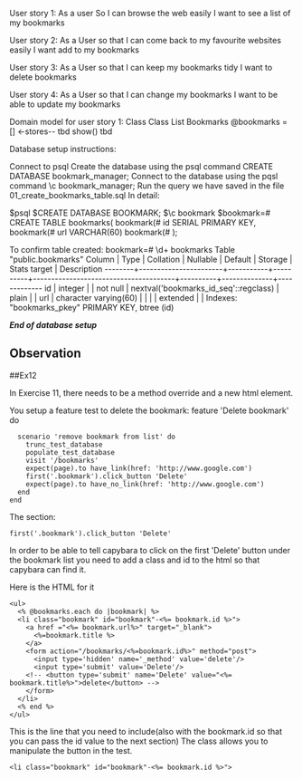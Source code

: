 User story 1:
  As a user
  So I can browse the web easily
  I want to see a list of my bookmarks

User story 2:
  As a User
  so that I can come back to my favourite websites easily
  I want add to my bookmarks

User story 3:
  As a User
  so that I can keep my bookmarks tidy
  I want to delete bookmarks

  User story 4:
    As a User
    so that I can change my bookmarks
    I want to be able to update my bookmarks

Domain model for user story 1:
  Class                               Class
  List                                Bookmarks
  @bookmarks = []   <-stores--        tbd
  show()                              tbd

Database setup instructions:

Connect to psql
Create the database using the psql command CREATE DATABASE bookmark_manager;
Connect to the database using the pqsl command \c bookmark_manager;
Run the query we have saved in the file 01_create_bookmarks_table.sql
In detail:

$psql
$CREATE DATABASE BOOKMARK;
$\c bookmark
$bookmark=# CREATE TABLE bookmarks(
bookmark(# id SERIAL PRIMARY KEY,
bookmark(# url VARCHAR(60)
bookmark(# );

To confirm table created:
bookmark=# \d+ bookmarks
                                                       Table "public.bookmarks"
 Column |         Type          | Collation | Nullable |                Default                | Storage  | Stats target | Description
--------+-----------------------+-----------+----------+---------------------------------------+----------+--------------+-------------
 id     | integer               |           | not null | nextval('bookmarks_id_seq'::regclass) | plain    |              |
 url    | character varying(60) |           |          |                                       | extended |              |
Indexes:
    "bookmarks_pkey" PRIMARY KEY, btree (id)

*****End of database setup*****

## Observation

##Ex12

In Exercise 11, there needs to be a method override and a new html element.

You setup a feature test to delete the bookmark: feature 'Delete bookmark' do
```
  scenario 'remove bookmark from list' do
    trunc_test_database
    populate_test_database
    visit '/bookmarks'
    expect(page).to have_link(href: 'http://www.google.com')
    first('.bookmark').click_button 'Delete'
    expect(page).to have_no_link(href: 'http://www.google.com')
  end
end
```
The section:
```
first('.bookmark').click_button 'Delete'
```

In order to be able to tell capybara to click on the first 'Delete' button under the bookmark list you need to add a class and id to the html so that capybara can find it.

Here is the HTML for it

```
<ul>
  <% @bookmarks.each do |bookmark| %>
  <li class="bookmark" id="bookmark"-<%= bookmark.id %>">
    <a href ="<%= bookmark.url%>" target="_blank">
      <%=bookmark.title %>
    </a>
    <form action="/bookmarks/<%=bookmark.id%>" method="post">
      <input type='hidden' name='_method' value='delete'/>
      <input type='submit' value='Delete'/>
    <!-- <button type='submit' name='Delete' value="<%= bookmark.title%>">delete</button> -->
    </form>
  </li>
  <% end %>
</ul>

```

This is the line that you need to include(also with the bookmark.id so that you can pass the id value to the next section) The class allows you to manipulate the button in the test.

```
<li class="bookmark" id="bookmark"-<%= bookmark.id %>">
```
